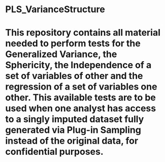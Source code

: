 # PLS_VarianceStructure

# This repository contains all material needed to perform tests for the Generalized Variance, the Sphericity, the Independence of a set of variables of other and the regression of a set of variables one other. This available tests are to be used when one analyst has access to a singly imputed dataset fully generated via Plug-in Sampling instead of the original data, for confidential purposes.
